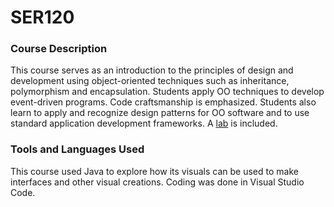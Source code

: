 # SER120

### Course Description

This course serves as an introduction to the principles of design and development using object-oriented techniques such as inheritance, polymorphism and encapsulation. Students apply OO techniques to develop event-driven programs. Code craftsmanship is emphasized. Students also learn to apply and recognize design patterns for OO software and to use standard application development frameworks. A [lab](https://github.com/bjaxqq/SER120L) is included.

### Tools and Languages Used

This course used Java to explore how its visuals can be used to make interfaces and other visual creations. Coding was done in Visual Studio Code.
